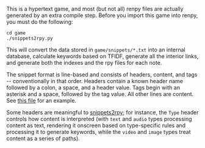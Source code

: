 This is a hypertext game, and most (but not all) renpy files are actually generated by an extra compile step. Before you import this game into renpy, you must do the following:

```
cd game
./snippets2rpy.py
```

This will convert the data stored in `game/snippets/*.txt` into an internal database, calculate keywords based on TFIDF, generate all the interior links, and generate both the indexes and the rpy files for each note.

The snippet format is line-based and consists of headers, content, and tags -- conventionally in that order. Headers contain a known header name followed by a colon, a space, and a header value. Tags begin with an asterisk and a space, followed by the tag value. All other lines are content. See [this file](game/snippets/19520607.txt) for an example.

Some headers are meaningful to [snippets2rpy](game/snippets2rpy.py); for instance, the `Type` header controls how content is interpreted (with `text` and `audio` types processing content as text, rendering it onscreen based on type-specific rules and processing it to generate keywords, while the `video` and `image` types treat content as a series of paths).

